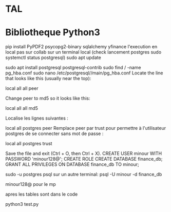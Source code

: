# TAL
# Bibliotheque Python3

pip install PyPDF2 psycopg2-binary sqlalchemy yfinance
l'execution en local pas sur collab sur un terminal local (check lancement postgres sudo systemctl status postgresql)
sudo apt update

sudo apt install postgresql postgresql-contrib
sudo find / -name pg_hba.conf
sudo nano /etc/postgresql/<version>/main/pg_hba.conf
Locate the line that looks like this (usually near the top):


local   all   all   peer

Change peer to md5 so it looks like this:


local   all   all   md5

Localise les lignes suivantes :

local   all             postgres                                peer
Remplace peer par trust pour permettre à l'utilisateur postgres de se connecter sans mot de passe :


local   all             postgres                                trust

Save the file and exit (Ctrl + O, then Ctrl + X).
CREATE USER minour WITH PASSWORD 'minour128@';
CREATE ROLE
CREATE DATABASE finance_db;
GRANT ALL PRIVILEGES ON DATABASE finance_db TO minour;

sudo -u postgres psql
sur un autre terminal: psql -U minour -d finance_db

minour128@ pour le mp

apres les tables sont dans le code

python3 test.py





